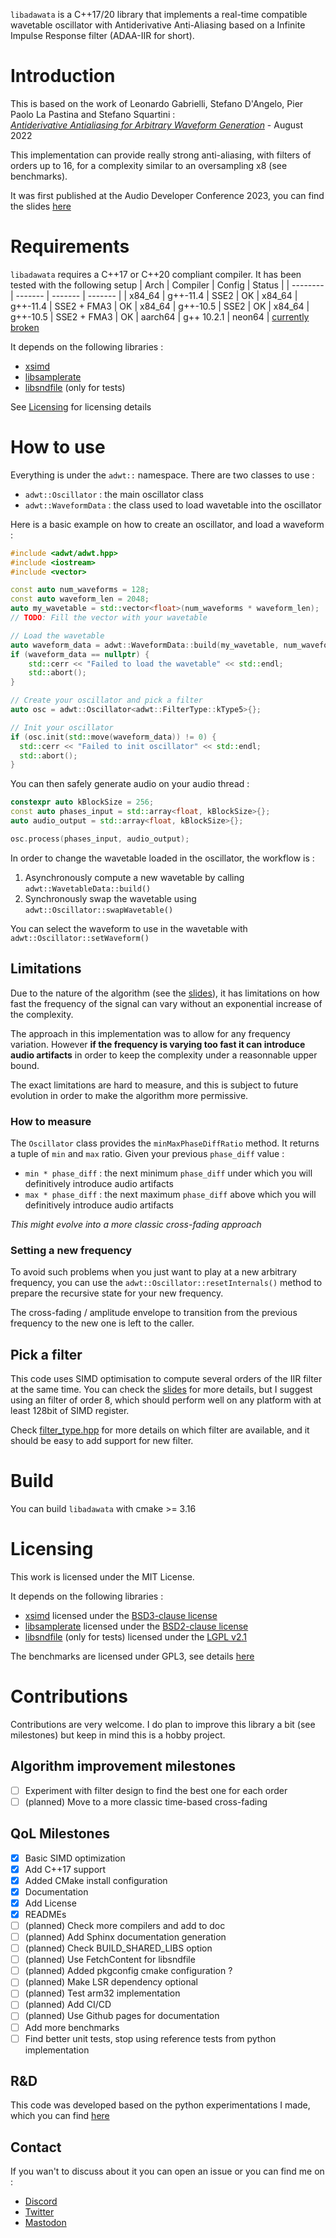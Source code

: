 `libadawata` is a C++17/20 library that implements a real-time compatible wavetable
oscillator with Antiderivative Anti-Aliasing based on a Infinite Impulse Response
filter (ADAA-IIR for short).


# Introduction
This is based on the work of Leonardo Gabrielli, Stefano D'Angelo, Pier Paolo La Pastina and Stefano Squartini :  
[*Antiderivative Antialiasing for Arbitrary Waveform Generation*](https://www.researchgate.net/publication/362628103_Antiderivative_Antialiasing_for_Arbitrary_Waveform_Generation) - August 2022

This implementation can provide really strong anti-aliasing, with filters of orders
up to 16, for a complexity similar to an oversampling x8 (see benchmarks).

It was first published at the Audio Developer Conference 2023, you can find the slides [here](https://docs.google.com/presentation/d/1mx8f7yxXMLxQ-pl3IcoqLkcZtQGd7z6gOidcQMAfxPc/edit?usp=sharing)

# Requirements
`libadawata` requires a C++17 or C++20 compliant compiler. It has been tested
with the following setup
| Arch    | Compiler | Config | Status |
| -------- | ------- | ------- | ------- |
| x84_64  | g++-11.4 | SSE2   | OK
| x84_64  | g++-11.4 | SSE2 + FMA3 | OK
| x84_64 | g++-10.5  | SSE2 | OK
| x84_64 | g++-10.5  | SSE2 + FMA3 | OK
| aarch64 | g++ 10.2.1 | neon64 | [currently broken](https://github.com/xtensor-stack/xsimd/issues/971)

It depends on the following libraries :
- [xsimd](https://github.com/xtensor-stack/xsimd/tree/master)
- [libsamplerate](https://github.com/libsndfile/libsamplerate)
- [libsndfile](https://github.com/libsndfile/libsamplerate) (only for tests)

See [Licensing](#Licensing) for licensing details

# How to use
Everything is under the `adwt::` namespace. There are two classes to use :
- `adwt::Oscillator` : the main oscillator class
- `adwt::WaveformData` : the class used to load wavetable into the oscillator

Here is a basic example on how to create an oscillator, and load a waveform :
```cpp
#include <adwt/adwt.hpp>
#include <iostream>
#include <vector>

const auto num_waveforms = 128;
const auto waveform_len = 2048;
auto my_wavetable = std::vector<float>(num_waveforms * waveform_len);
// TODO: Fill the vector with your wavetable

// Load the wavetable
auto waveform_data = adwt::WaveformData::build(my_wavetable, num_waveforms, 44100);
if (waveform_data == nullptr) {
    std::cerr << "Failed to load the wavetable" << std::endl;
    std::abort();
}

// Create your oscillator and pick a filter
auto osc = adwt::Oscillator<adwt::FilterType::kType5>{};

// Init your oscillator
if (osc.init(std::move(waveform_data)) != 0) {
  std::cerr << "Failed to init oscillator" << std::endl;
  std::abort();
}
```

You can then safely generate audio on your audio thread :
```cpp
constexpr auto kBlockSize = 256;
const auto phases_input = std::array<float, kBlockSize>{};
auto audio_output = std::array<float, kBlockSize>{};

osc.process(phases_input, audio_output);
```

In order to change the wavetable loaded in the oscillator, the workflow is :  
1. Asynchronously compute a new wavetable by calling `adwt::WavetableData::build()`
2. Synchronously swap the wavetable using `adwt::Oscillator::swapWavetable()`

You can select the waveform to use in the wavetable with `adwt::Oscillator::setWaveform()`

## Limitations
Due to the nature of the algorithm (see the [slides](https://docs.google.com/presentation/d/1mx8f7yxXMLxQ-pl3IcoqLkcZtQGd7z6gOidcQMAfxPc/edit?usp=sharing)),
it has limitations on how fast the frequency of the signal can vary without an 
exponential increase of the complexity.

The approach in this implementation was to allow for any frequency variation. However 
**if the frequency is varying too fast it can introduce audio artifacts** in order to keep
the complexity under a reasonnable upper bound.

The exact limitations are hard to measure, and this is subject to future evolution
in order to make the algorithm more permissive.

### How to measure
The `Oscillator` class provides the `minMaxPhaseDiffRatio` method. It returns
a tuple of `min` and `max` ratio. Given your previous `phase_diff` value :
- `min * phase_diff` : the next minimum `phase_diff` under which you will definitively
introduce audio artifacts
- `max * phase_diff` : the next maximum `phase_diff` above which you will definitively
introduce audio artifacts

*This might evolve into a more classic cross-fading approach*

### Setting a new frequency
To avoid such problems when you just want to play at a new arbitrary frequency, 
you can use the `adwt::Oscillator::resetInternals()` method to prepare the recursive
state for your new frequency.

The cross-fading / amplitude envelope to transition from the previous frequency
to the new one is left to the caller.

## Pick a filter
This code uses SIMD optimisation to compute several orders of the IIR filter at the same time.
You can check the [slides](https://docs.google.com/presentation/d/1mx8f7yxXMLxQ-pl3IcoqLkcZtQGd7z6gOidcQMAfxPc/edit?usp=sharing)
for more details, but I suggest using an filter of order 8, which should perform
well on any platform with at least 128bit of SIMD register.

Check [filter_type.hpp](adwt/filter_type.hpp) for more details on which filter
are available, and it should be easy to add support for new filter.

# Build
You can build `libadawata` with cmake >= 3.16

# Licensing
This work is licensed under the MIT License.

It depends on the following libraries :
- [xsimd](https://github.com/xtensor-stack/xsimd/tree/master) licensed under the [BSD3-clause license](https://github.com/xtensor-stack/xsimd/blob/master/LICENSE)
- [libsamplerate](https://github.com/libsndfile/libsamplerate) licensed under the [BSD2-clause license](https://github.com/libsndfile/libsamplerate/blob/master/COPYING)
- [libsndfile]() (only for tests) licensed under the [LGPL v2.1](https://github.com/libsndfile/libsamplerate/blob/master/COPYING)

The benchmarks are licensed under GPL3, see details [here](tests/benchmarks/README.md)

# Contributions
Contributions are very welcome. I do plan to improve this library a bit (see milestones)
but keep in mind this is a hobby project.

## Algorithm improvement milestones
- [ ] Experiment with filter design to find the best one for each order
- [ ] (planned) Move to a more classic time-based cross-fading

## QoL Milestones
- [x] Basic SIMD optimization
- [x] Add C++17 support
- [x] Added CMake install configuration
- [x] Documentation
- [x] Add License
- [x] READMEs
- [ ] (planned) Check more compilers and add to doc
- [ ] (planned) Add Sphinx documentation generation
- [ ] (planned) Check BUILD_SHARED_LIBS option
- [ ] (planned) Use FetchContent for libsndfile
- [ ] (planned) Added pkgconfig cmake configuration ?
- [ ] (planned) Make LSR dependency optional
- [ ] (planned) Test arm32 implementation
- [ ] (planned) Add CI/CD
- [ ] (planned) Use Github pages for documentation
- [ ] Add more benchmarks
- [ ] Find better unit tests, stop using reference tests from python implementation

## R&D
This code was developed based on the python experimentations I made, which you can
find [here](https://github.com/maxmarsc/ADAA_wavetable/)

## Contact
If you wan't to discuss about it you can open an issue or you can find me on :
- [Discord](https://discordapp.com/users/Groumpf#2353)
- [Twitter](https://twitter.com/Groumpf_)
- [Mastodon](https://piaille.fr/@groumpf)


